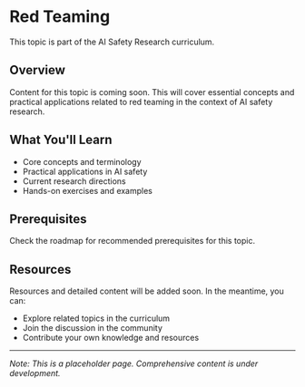 # Red Teaming

This topic is part of the AI Safety Research curriculum.

## Overview

Content for this topic is coming soon. This will cover essential concepts and practical applications related to red teaming in the context of AI safety research.

## What You'll Learn

- Core concepts and terminology
- Practical applications in AI safety
- Current research directions
- Hands-on exercises and examples

## Prerequisites

Check the roadmap for recommended prerequisites for this topic.

## Resources

Resources and detailed content will be added soon. In the meantime, you can:

- Explore related topics in the curriculum
- Join the discussion in the community
- Contribute your own knowledge and resources

---

*Note: This is a placeholder page. Comprehensive content is under development.*